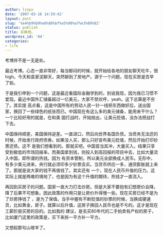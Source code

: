 ```yaml
---
author: linpx
date: '2007-03-16 14:59:42'
layout: post
slug: '%e4%b9%b0%e6%88%bf%e5%90%a7%e3%80%82'
status: publish
title: 买房吧。
wordpress_id: '84'
categories:
- life
---
```


考博并不是一无是处。

  

最近考博。心态一直非常好，每当郁闷的时候，就开始给各地的朋友聊天吃牛，很high。今天和袁家泥聊天，突然聊到了房地产。源于一个问题，现在买房是否早了些。

  

于是我引申到一个问题，这是最近看国际金融学到的，别说我现，因为我已习惯不爱现。最近中国外汇储备超过一亿美元，大家不禁欢呼，yeah。这下总算是不穷了。其实提
高点看，这是中国所有的劳动人民一针一线把东西做好后，送出国家，换回了一些绿色的纸张而已。中国现在有这么多的美元储备，能用来干什么？一个比较好用的就是，在和美
国打战时，开始抛出，让美元贬值，没办法把战打下去。

  

中国保持顺差，美国保持逆差。一直进口，然后向世界各国负债。当债务无法还的时候，开始发行政府债券。如果没人买，那么只好宣布美元贬值，然后开始打印钞票还债。这不
是我们想看到的。那就买吧。中国首当其冲，大量买入。结果只享受到极低的市场回报率。而美国拿到钱，则投入到高回报的项目中去，比如大量流入中国，即所谓的热钱。因为
有资本管制，所以美元全部换成人民币。无形中，有多少美元进来，央行就必须印多少钞票去买。当货币供应一多，通货膨胀就上来了。那就是说大家的钱不再值钱了。其实还有
一个，现在人民币升值的压力。这实际上就是两难的境地了，也是因为有这个升值的期待，热钱才一直流入。

  

再回到买房子的问题。国家一直大力打击炒房。但是大家不要抱有幻想房价会降，降了后果不可想象。因此政策的作用只是让房价升得慢一些。现在买房已经不是为了炒房挣钱了
，是为了保值。当手中握有不断贬值的钞票的时候，当换成硬通货，比如黄金，房子。就算以后升值，这房子换回人民币也是不亏的。这才是现在工薪阶层买房的目的。比如我的
建议，是去买80年代的二手拍卖有产权的房子，比如厦门这里的政策是，买下来拆一平方补一平方。

  

又想起那句山坡羊了。

